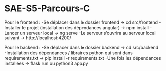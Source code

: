 # SAE-S5-Parcours-C

Pour le frontend : 
-Se déplacer dans le dossier frontend → cd src/frontend 
-Installer le projet (installation des dépendances angular) →  npm install
-Lancer un serveur local → ng serve 
-Le serveur s’ouvrira au serveur local suivant → http://localhost:4200/

Pour le backend : 
-Se déplacer dans le dossier backend → cd src/backend
-Installation des dépendances / librairies python qui sont dans requirements.txt → pip install -r requirements.txt
-Une fois les dépendances installées → flask run ou python3 app.py
